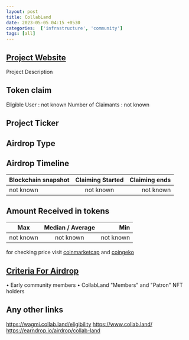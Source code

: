 ```yaml
---
layout: post
title: CollabLand
date: 2023-05-05 04:15 +0530
categories:  ['infrastructure', 'community']
tags: [all]
---
```






## [Project Website](https://collab.land/)

 Project Description

## Token claim

Eligible User : not known
Number of Claimants : not known

## Project Ticker

## Airdrop Type

## Airdrop Timeline

| Blockchain snapshot     | Claiming Started           | Claiming ends    |
| ----------------------- |:--------------------------:| ----------------:|
|       not known         |        not known           |   not known      |

## Amount Received in tokens

| Max        |    Median / Average  |       Min    |
| ---------- |:--------------------:| ------------:|
| not known  |     not known        |  not known   |

for checking price visit [coinmarketcap](https://coinmarketcap.com/currencies/) and [coingeko](https://www.coingecko.com/en/coins/)

## [Criteria For Airdrop](link)

• Early community members
• CollabLand "Members" and "Patron" NFT holders

## Any other links

<https://wagmi.collab.land/eligibility>
<https://www.collab.land/>
<https://earndrop.io/airdrop/collab-land>
